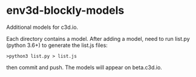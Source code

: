 # env3d-blockly-models

Additional models for c3d.io.

Each directory contains a model. After adding a model, need to run 
list.py (python 3.6+) to generate the list.js files:

```
>python3 list.py > list.js
```

then commit and push.  The models will appear on beta.c3d.io.


